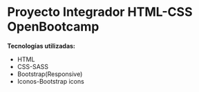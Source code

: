 # Proyecto Integrador HTML-CSS OpenBootcamp

**Tecnologías utilizadas:**
   - HTML
   - CSS-SASS
   - Bootstrap(Responsive)
   - Iconos-Bootstrap icons
